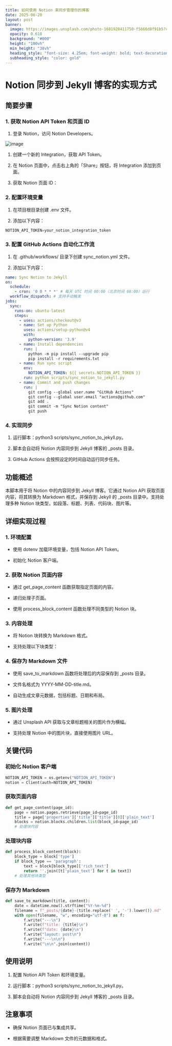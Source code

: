 ```yaml
---
title: 如何使用 Notion 来同步管理你的博客
date: 2025-06-20
layout: post
banner:
  image: https://images.unsplash.com/photo-1681928411750-f5666d8f91b5?crop=entropy&cs=tinysrgb&fit=max&fm=jpg&ixid=M3w2OTIwMzJ8MHwxfHJhbmRvbXx8fHx8fHx8fDE3NTAzODk0NzV8&ixlib=rb-4.1.0&q=80&w=1080
  opacity: 0.618
  background: "#000"
  height: "100vh"
  min_height: "38vh"
  heading_style: "font-size: 4.25em; font-weight: bold; text-decoration: underline"
  subheading_style: "color: gold"
---
```


# Notion 同步到 Jekyll 博客的实现方式

## 简要步骤

### 1. 获取 Notion API Token 和页面 ID

1. 登录 Notion，访问 Notion Developers。

![image](https://prod-files-secure.s3.us-west-2.amazonaws.com/a7a0cc5a-89b9-4cda-8686-1fba0ca52f40/d19c1afe-dea5-4312-9333-786b0ba83054/image.png?X-Amz-Algorithm=AWS4-HMAC-SHA256&X-Amz-Content-Sha256=UNSIGNED-PAYLOAD&X-Amz-Credential=ASIAZI2LB4662GYCN5SZ%2F20250620%2Fus-west-2%2Fs3%2Faws4_request&X-Amz-Date=20250620T031755Z&X-Amz-Expires=3600&X-Amz-Security-Token=IQoJb3JpZ2luX2VjEMv%2F%2F%2F%2F%2F%2F%2F%2F%2F%2FwEaCXVzLXdlc3QtMiJHMEUCIHi9xMrB8TQnojZNMMzZuBAZclwUrovlN3lrT%2FQjaTYQAiEAxui7gHTQmygSWFzUzReIA%2BEJxoxCJaJwS6FwoSCJFkYqiAQIs%2F%2F%2F%2F%2F%2F%2F%2F%2F%2F%2FARAAGgw2Mzc0MjMxODM4MDUiDGjieS9ove66RR5RbyrcA50psdxpIsWjNNizv%2BLqVG7IbZhaJJZgsk6WBLoXJkgedjNe5%2F4OUcbMBDpj9SsLGS3NsNCzjll23xxbrsYbLK7AqDe7WkUQXf2pIXzA2wN8KKD2QnPTxfX3vaXKD2%2BUHKr1Y6MMJ99FgctqzDf9%2FoCvJ6mqbI%2FWoD1Ns0AGWaiYnqH4CszehVi5uWCGvXt%2FQf1wn3Qk%2FFUV3fyPFf4jUfv3VHBqzAD3IWwS8FPOJa6yahBxeUcrKvAEIT5FN70XRBKWb6SSMPetXETXZXDA7JmAhvickEuYrd4lcVzCf%2FOdb069SXhj%2BliQ8JL1LnVWCX1pjZ3pMP%2BOplL3I93wGy%2FSENWKO%2Fq%2BsHJ8AZHHMIhBFFdLTdQsuZZ%2FYEAzMF29JN2BQEskjlYj1JP9%2BZMdLoJ71kd2cNLFshdTBk%2FkYaTg%2BqEP2rlbDD9x6dwnn4Qno8g%2BmMVBrBaSYH8IhheEwtLzwM37eZ94pjiwM0h4jldQiRVpDU981yK%2BgqkJUAqCKUGFOpR9yX8QsVeZNsA4BrdqDSi5BOT9UX6%2FKyT7jIk1jXmYXSQnTufUXfFeURqWW5gYhHagKo%2BZcAy7AYzaNIWCUmQ%2FelI%2BBcYRS08ABe0uYAn5icmFrKm7Se2CMOqO08IGOqUBu7StN2ovM7KKRHTRI0hxj%2BR5DiD0DvXepNEhvge0uTHnRdZ2AZIUFuk1wKJ0MPVzPdz9BmMVgpTEB7n4rUSPr76JxPwFNO0jSvJhQ%2BPik055htdrzUAVNAw3HH%2FfxPGgzHDqi36UaUIFpW4vj38KWnyMoX8PKEV9xOSpppqDJYVXnC7Bq6rJHcyLwPDNH0DPkEldhBOhnHyhHN%2BAkdtYL84LNdxI&X-Amz-Signature=d17522caba6417cfb8f8b990381b1cfaa43afe0230b2dee5151e57ef40664ccd&X-Amz-SignedHeaders=host&x-amz-checksum-mode=ENABLED&x-id=GetObject)

1. 创建一个新的 Integration，获取 API Token。

1. 在 Notion 页面中，点击右上角的「Share」按钮，将 Integration 添加到页面。

1. 获取 Notion 页面 ID：


### 2. 配置环境变量

1. 在项目根目录创建 .env 文件。

1. 添加以下内容：

```javascript
NOTION_API_TOKEN=your_notion_integration_token
```

### 3. 配置 GitHub Actions 自动化工作流

1. 在 .github/workflows/ 目录下创建 sync_notion.yml 文件。

1. 添加以下内容：

```yaml
name: Sync Notion to Jekyll
on:
  schedule:
    - cron: '0 0 * * *' # 每天 UTC 时间 00:00（北京时间 08:00）运行
  workflow_dispatch: # 支持手动触发
jobs:
  sync:
    runs-on: ubuntu-latest
    steps:
      - uses: actions/checkout@v3
      - name: Set up Python
        uses: actions/setup-python@v4
        with:
          python-version: '3.9'
      - name: Install dependencies
        run: |
          python -m pip install --upgrade pip
          pip install -r requirements.txt
      - name: Run sync script
        env:
          NOTION_API_TOKEN: ${{ secrets.NOTION_API_TOKEN }}
        run: python scripts/sync_notion_to_jekyll.py
      - name: Commit and push changes
        run: |
          git config --global user.name "GitHub Actions"
          git config --global user.email "actions@github.com"
          git add .
          git commit -m "Sync Notion content"
          git push
```

### 4. 实现同步

1. 运行脚本：python3 scripts/sync_notion_to_jekyll.py。

1. 脚本会自动将 Notion 内容同步到 Jekyll 博客的 _posts 目录。

1. GitHub Actions 会按照设定的时间自动运行同步任务。

## 功能概述

本脚本用于将 Notion 中的内容同步到 Jekyll 博客。它通过 Notion API 获取页面内容，将其转换为 Markdown 格式，并保存到 Jekyll 的 _posts 目录中。支持处理多种 Notion 块类型，如段落、标题、列表、代码块、图片等。

## 详细实现过程

### 1. 环境配置

- 使用 dotenv 加载环境变量，包括 Notion API Token。

- 初始化 Notion 客户端。

### 2. 获取 Notion 页面内容

- 通过 get_page_content 函数获取指定页面的内容。

- 递归处理子页面。

- 使用 process_block_content 函数处理不同类型的 Notion 块。

### 3. 内容处理

- 将 Notion 块转换为 Markdown 格式。

- 支持处理以下块类型：


### 4. 保存为 Markdown 文件

- 使用 save_to_markdown 函数将处理后的内容保存到 _posts 目录。

- 文件名格式为 YYYY-MM-DD-title.md。

- 自动生成文章元数据，包括标题、日期和布局。

### 5. 图片处理

- 通过 Unsplash API 获取与文章标题相关的图片作为横幅。

- 支持处理 Notion 中的图片块，直接使用图片 URL。

## 关键代码

### 初始化 Notion 客户端

```python
NOTION_API_TOKEN = os.getenv("NOTION_API_TOKEN")
notion = Client(auth=NOTION_API_TOKEN)
```

### 获取页面内容

```python
def get_page_content(page_id):
    page = notion.pages.retrieve(page_id=page_id)
    title = page['properties']['title']['title'][0]['plain_text']
    blocks = notion.blocks.children.list(block_id=page_id)
    # 处理块内容
```

### 处理块内容

```python
def process_block_content(block):
    block_type = block['type']
    if block_type == 'paragraph':
        text = block[block_type]['rich_text']
        return ''.join([t['plain_text'] for t in text])
    # 处理其他块类型
```

### 保存为 Markdown

```python
def save_to_markdown(title, content):
    date = datetime.now().strftime("%Y-%m-%d")
    filename = f"_posts/{date}-{title.replace(' ', '-').lower()}.md"
    with open(filename, "w", encoding="utf-8") as f:
        f.write("---\n")
        f.write(f"title: {title}\n")
        f.write(f"date: {date}\n")
        f.write("layout: post\n")
        f.write("---\n\n")
        f.write("\n\n".join(content))
```

## 使用说明

1. 配置 Notion API Token 和环境变量。

1. 运行脚本：python3 scripts/sync_notion_to_jekyll.py。

1. 脚本会自动将 Notion 内容同步到 Jekyll 博客的 _posts 目录。

## 注意事项

- 确保 Notion 页面已与集成共享。

- 根据需要调整 Markdown 文件的元数据和格式。